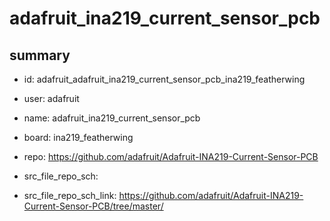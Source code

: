# adafruit_ina219_current_sensor_pcb
 
## summary 
* id: adafruit_adafruit_ina219_current_sensor_pcb_ina219_featherwing
* user: adafruit
* name: adafruit_ina219_current_sensor_pcb
* board: ina219_featherwing
* repo: https://github.com/adafruit/Adafruit-INA219-Current-Sensor-PCB



* src_file_repo_sch: 
* src_file_repo_sch_link: https://github.com/adafruit/Adafruit-INA219-Current-Sensor-PCB/tree/master/




